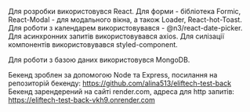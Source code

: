 Для розробки використовувся React. 
Для форми - бібліотека Formic, React-Modal - для модального вікна, а також Loader, React-hot-Toast. Для роботи з календарем використовувався - @n3/react-date-picker.
Для асинхронних запитів використовувався axios.
Для силізації компонентів використовувався styled-component.

Для роботи з базою даних використовувся MongoDB. 


Бекенд зроблен за допомогою Node та Express, посилання на репозиторій бекенду: https://github.com/alina513/eliftech-test-back
Бекенд зарендерений на сайті render.com, адреса для http запитів: https://eliftech-test-back-vkh9.onrender.com


